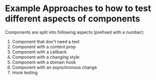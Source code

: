 # Example Approaches to how to test different aspects of components

Components are split into following aspects (prefixed with a number):
1. Component that don't need a test
2. Component with a content prop
3. Component with a callback
4. Component with a changing style
5. Component with a domain hook
6. Component with an asynchronous change
7. Hook testing
